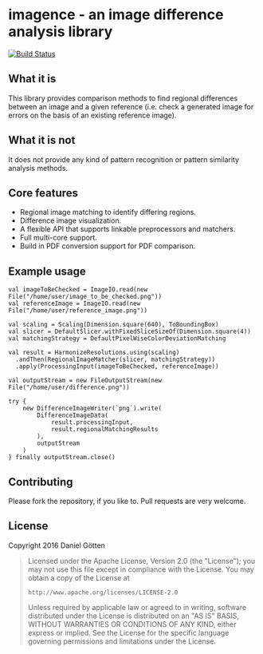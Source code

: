 # imagence - an image difference analysis library

[![Build Status](https://travis-ci.org/dangoe/imagence.svg?branch=develop)](https://travis-ci.org/dangoe/imagence)

## What it is

This library provides comparison methods to find regional differences between an image and a given reference (i.e. check a generated image for errors on the basis of an existing reference image).

## What it is not

It does not provide any kind of pattern recognition or pattern similarity analysis methods.

## Core features

* Regional image matching to identify differing regions. 
* Difference image visualization.
* A flexible API that supports linkable preprocessors and matchers.
* Full multi-core support.
* Build in PDF conversion support for PDF comparison.

## Example usage

```
val imageToBeChecked = ImageIO.read(new File("/home/user/image_to_be_checked.png"))
val referenceImage = ImageIO.read(new File("/home/user/reference_image.png"))

val scaling = Scaling(Dimension.square(640), ToBoundingBox)
val slicer = DefaultSlicer.withFixedSliceSizeOf(Dimension.square(4))
val matchingStrategy = DefaultPixelWiseColorDeviationMatching

val result = HarmonizeResolutions.using(scaling)
  .andThen(RegionalImageMatcher(slicer, matchingStrategy))
  .apply(ProcessingInput(imageToBeChecked, referenceImage))

val outputStream = new FileOutputStream(new File("/home/user/difference.png"))

try {
    new DifferenceImageWriter(`png`).write(
        DifferenceImageData(
            result.processingInput,
            result.regionalMatchingResults
        ),
        outputStream
    )
} finally outputStream.close()
```

## Contributing

Please fork the repository, if you like to. Pull requests are very welcome.

## License

Copyright 2016 Daniel Götten

> Licensed under the Apache License, Version 2.0 (the "License");
> you may not use this file except in compliance with the License.
> You may obtain a copy of the License at
>
>     http://www.apache.org/licenses/LICENSE-2.0
>
> Unless required by applicable law or agreed to in writing, software
> distributed under the License is distributed on an "AS IS" BASIS,
> WITHOUT WARRANTIES OR CONDITIONS OF ANY KIND, either express or implied.
> See the License for the specific language governing permissions and
> limitations under the License.
